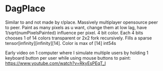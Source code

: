 # DagPlace
Similar to and not made by r/place. Massively multiplayer opensource peer to peer. Paint as many pixels as u want, change them at low lag, have 1/sqrt(numPixelsPainted) influence per pixel. 4 bit color. Each 4 bits chooses 1 of 14 colors transparent or 2x2 fork recursively. Fills a sparse tensor[infinity][infinity][14]. Color is max of [14] int54s

Early video on 1 computer where I simulate multiple users by holding 1 keyboard button per user while using mouse buttons to paint: https://www.youtube.com/watch?v=RkyEsPEqT_I

